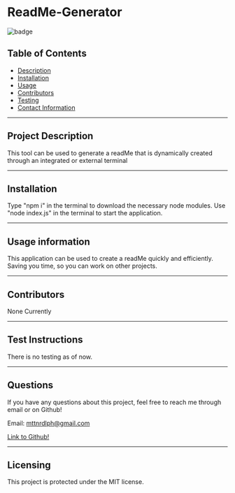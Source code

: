 # ReadMe-Generator

![badge](https://img.shields.io/badge/License-MIT-brightgreen)

## Table of Contents

- [Description](#project-description)
- [Installation](#installation)
- [Usage](#usage-information)
- [Contributors](#contributors)
- [Testing](#test-instructions)
- [Contact Information](#questions)

---

## Project Description

This tool can be used to generate a readMe that is dynamically created through an integrated or external terminal

---

## Installation

Type "npm i" in the terminal to download the necessary node modules. Use "node index.js" in the terminal to start the application.

---

## Usage information

This application can be used to create a readMe quickly and efficiently. Saving you time, so you can work on other projects.

---

## Contributors

None Currently

---

## Test Instructions

There is no testing as of now.

---

## Questions

If you have any questions about this project, feel free to reach me through email or on Github!

Email: mttnrdlph@gmail.com

[Link to Github!](https://github.com/RobeandHat)

---

## Licensing

This project is protected under the MIT license.
